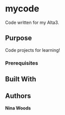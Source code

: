 # mycode

Code written for my Alta3.

## Purpose

Code projects for learning!

### Prerequisites 

## Built With

## Authors

**Nina Woods**
